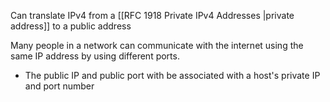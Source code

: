 Can translate IPv4 from a [[RFC 1918 Private IPv4 Addresses |private address]] to a public address

Many people in a network can communicate with the internet using the same IP address by using different ports.
- The public IP and public port with be associated with a host's private IP and port number